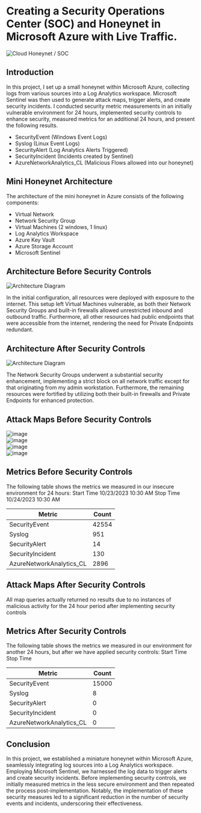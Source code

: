 # Creating a Security Operations Center (SOC) and Honeynet in Microsoft Azure with Live Traffic.
![Cloud Honeynet / SOC](https://i.imgur.com/ZWxe03e.jpg)

## Introduction

In this project, I set up a small honeynet within Microsoft Azure, collecting logs from various sources into a Log Analytics workspace. Microsoft Sentinel was then used to generate attack maps, trigger alerts, and create security incidents. I conducted security metric measurements in an initially vulnerable environment for 24 hours, implemented security controls to enhance security, measured metrics for an additional 24 hours, and present the following results.

- SecurityEvent (Windows Event Logs)
- Syslog (Linux Event Logs)
- SecurityAlert (Log Analytics Alerts Triggered)
- SecurityIncident (Incidents created by Sentinel)
- AzureNetworkAnalytics_CL (Malicious Flows allowed into our honeynet)

## Mini Honeynet Architecture
The architecture of the mini honeynet in Azure consists of the following components:

- Virtual Network
- Network Security Group
- Virtual Machines (2 windows, 1 linux)
- Log Analytics Workspace
- Azure Key Vault
- Azure Storage Account
- Microsoft Sentinel

## Architecture Before Security Controls
![Architecture Diagram](https://i.imgur.com/aBDwnKb.jpg)

In the initial configuration, all resources were deployed with exposure to the internet. This setup left Virtual Machines vulnerable, as both their Network Security Groups and built-in firewalls allowed unrestricted inbound and outbound traffic. Furthermore, all other resources had public endpoints that were accessible from the internet, rendering the need for Private Endpoints redundant.

## Architecture After Security Controls
![Architecture Diagram](https://i.imgur.com/YQNa9Pp.jpg)

The Network Security Groups underwent a substantial security enhancement, implementing a strict block on all network traffic except for that originating from my admin workstation. Furthermore, the remaining resources were fortified by utilizing both their built-in firewalls and Private Endpoints for enhanced protection.

## Attack Maps Before Security Controls
![image](https://github.com/bconway1906/CLOUD-SOC-HONEYNET/assets/148906255/f9df8bf9-2297-4d0d-9929-31967485e847)<br>
![image](https://github.com/bconway1906/CLOUD-SOC-HONEYNET/assets/148906255/216db8ff-fc86-4d7f-b573-cea3f2db4f5f)<br>
![image](https://github.com/bconway1906/CLOUD-SOC-HONEYNET/assets/148906255/fc2eb31d-c07d-48ed-9d67-cbed4371f1f5)<br>
![image](https://github.com/bconway1906/CLOUD-SOC-HONEYNET/assets/148906255/a2b7af8e-90d6-4dab-968a-208384d23e99)<br>

## Metrics Before Security Controls

The following table shows the metrics we measured in our insecure environment for 24 hours:
Start Time 10/23/2023 10:30 AM
Stop Time 10/24/2023 10:30 AM

| Metric                   | Count
| ------------------------ | -----
| SecurityEvent            | 42554
| Syslog                   | 951
| SecurityAlert            | 14
| SecurityIncident         | 130
| AzureNetworkAnalytics_CL | 2896

## Attack Maps After Security Controls

All map queries actually returned no results due to no instances of malicious activity for the 24 hour period after implementing security controls

## Metrics After Security Controls

The following table shows the metrics we measured in our environment for another 24 hours, but after we have applied security controls:
Start Time 
Stop Time	

| Metric                   | Count
| ------------------------ | -----
| SecurityEvent            | 15000
| Syslog                   | 8
| SecurityAlert            | 0
| SecurityIncident         | 0
| AzureNetworkAnalytics_CL | 0

## Conclusion

In this project, we established a miniature honeynet within Microsoft Azure, seamlessly integrating log sources into a Log Analytics workspace. Employing Microsoft Sentinel, we harnessed the log data to trigger alerts and create security incidents. Before implementing security controls, we initially measured metrics in the less secure environment and then repeated the process post-implementation. Notably, the implementation of these security measures led to a significant reduction in the number of security events and incidents, underscoring their effectiveness.
